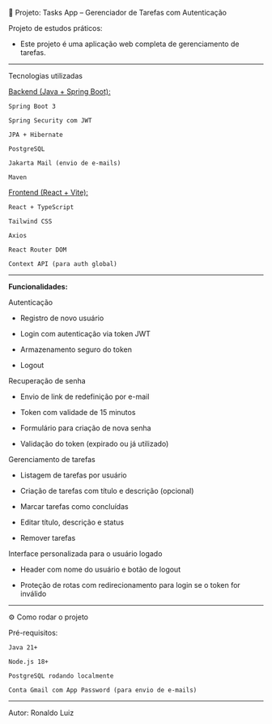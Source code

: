 📝 Projeto: Tasks App – Gerenciador de Tarefas com Autenticação

Projeto de estudos práticos:
  - Este projeto é uma aplicação web completa de gerenciamento de tarefas.

--- 
Tecnologias utilizadas

[Backend (Java + Spring Boot):](https://github.com/RonaldoLPFilho/B-Tasks)

    Spring Boot 3

    Spring Security com JWT

    JPA + Hibernate

    PostgreSQL

    Jakarta Mail (envio de e-mails)

    Maven

[Frontend (React + Vite):](https://github.com/RonaldoLPFilho/F-Tasks)

    React + TypeScript

    Tailwind CSS

    Axios

    React Router DOM

    Context API (para auth global)

  ---

**Funcionalidades:**

Autenticação

  - Registro de novo usuário

  - Login com autenticação via token JWT

  - Armazenamento seguro do token

  - Logout

Recuperação de senha

  - Envio de link de redefinição por e-mail

  - Token com validade de 15 minutos

  - Formulário para criação de nova senha

  - Validação do token (expirado ou já utilizado)

Gerenciamento de tarefas

  - Listagem de tarefas por usuário

  - Criação de tarefas com título e descrição (opcional)

  - Marcar tarefas como concluídas

  - Editar título, descrição e status

  - Remover tarefas

Interface personalizada para o usuário logado

  - Header com nome do usuário e botão de logout

  - Proteção de rotas com redirecionamento para login se o token for inválido
  
  ---

⚙️ Como rodar o projeto

Pré-requisitos:

    Java 21+

    Node.js 18+

    PostgreSQL rodando localmente

    Conta Gmail com App Password (para envio de e-mails)


--- 

Autor: Ronaldo Luiz 